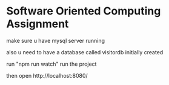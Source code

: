 # Software Oriented Computing Assignment
make sure u have mysql server running

also u need to have a database called visitordb initially created

run "npm run watch" run the project

then open http://localhost:8080/
